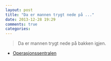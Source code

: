 ```yaml
---
layout: post
title: "Da er mannen trygt nede på ..."
date: 2013-12-28 19:29
comments: true
categories: 
---
```


> Da er mannen trygt nede på bakken igjen.
- [Operasjonssentralen](https://twitter.com/oslopolitiops/status/417135312003792896)
